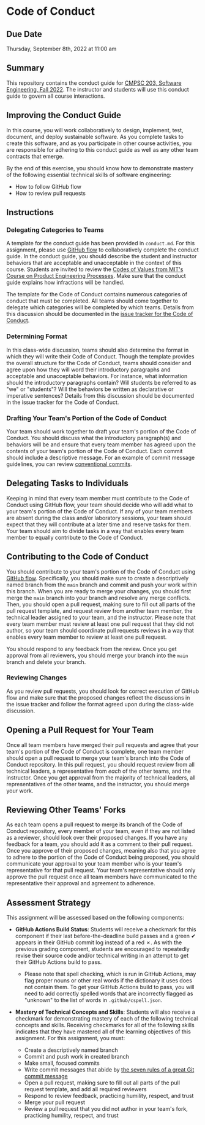 # Code of Conduct

## Due Date

Thursday, September 8th, 2022 at 11:00 am

## Summary

This repository contains the conduct guide for [CMPSC 203, Software Engineering, Fall 2022](https://github.com/CMPSC-203-Allegheny-College-Fall-2022/course_information). The instructor and students will use this conduct guide to govern all course interactions.

## Improving the Conduct Guide

In this course, you will work collaboratively to design, implement, test, document, and deploy sustainable software. As you complete tasks to create this software, and as you participate in other course activities, you are responsible for adhering to this conduct guide as well as any other team contracts that emerge.

By the end of this exercise, you should know how to demonstrate mastery of the following essential technical skills of software engineering:

- How to follow GitHub flow
- How to review pull requests

## Instructions

### Delegating Categories to Teams

A template for the conduct guide has been provided in `conduct.md`. For this assignment, please use [GitHub flow](https://docs.github.com/en/get-started/quickstart/github-flow) to collaboratively complete the conduct guide. In the conduct guide, you should describe the student and instructor behaviors that are acceptable and unacceptable in the context of this course. Students are invited to review the [Codes of Values from MIT's Course on Product Engineering Processes](https://web.mit.edu/2.009/www/team_manual/code_of_values.html). Make sure that the conduct guide explains how infractions will be handled.

The template for the Code of Conduct contains numerous categories of conduct that must be completed. All teams should come together to delegate which categories will be completed by which teams. Details from this discussion should be documented in the [issue tracker for the Code of Conduct](https://github.com/CMPSC-203-Allegheny-College-Fall-2022/code-of-conduct/issues).

### Determining Format

In this class-wide discussion, teams should also determine the format in which they will write their Code of Conduct. Though the template provides the overall structure for the Code of Conduct, teams should consider and agree upon how they will word their introductory paragraphs and acceptable and unacceptable behaviors. For instance, what information should the introductory paragraphs contain? Will students be referred to as "we" or "students"? Will the behaviors be written as declarative or imperative sentences? Details from this discussion should be documented in the issue tracker for the Code of Conduct.

### Drafting Your Team's Portion of the Code of Conduct

Your team should work together to draft your team's portion of the Code of Conduct. You should discuss what the introductory paragraph(s) and behaviors will be and ensure that every team member has agreed upon the contents of your team's portion of the Code of Conduct. Each commit should include a descriptive message. For an example of commit message guidelines, you can review [conventional commits](https://www.conventionalcommits.org/en/v1.0.0/).

## Delegating Tasks to Individuals

Keeping in mind that every team member must contribute to the Code of Conduct using GitHub flow, your team should decide who will add what to your team's portion of the Code of Conduct. If any of your team members are absent during the class and/or laboratory sessions, your team should expect that they will contribute at a later time and reserve tasks for them. Your team should aim to divide tasks in a way that enables every team member to equally contribute to the Code of Conduct.

## Contributing to the Code of Conduct

You should contribute to your team's portion of the Code of Conduct using [GitHub flow](https://docs.github.com/en/get-started/quickstart/github-flow). Specifically, you should make sure to create a descriptively named branch from the `main` branch and commit and push your work within this branch. When you are ready to merge your changes, you should first merge the `main` branch into your branch and resolve any merge conflicts. Then, you should open a pull request, making sure to fill out all parts of the pull request template, and request review from another team member, the technical leader assigned to your team, and the instructor. Please note that every team member must review at least one pull request that they did not author, so your team should coordinate pull requests reviews in a way that enables every team member to review at least one pull request.

You should respond to any feedback from the review. Once you get approval from all reviewers, you should merge your branch into the `main` branch and delete your branch.

### Reviewing Changes

As you review pull requests, you should look for correct execution of GitHub flow and make sure that the proposed changes reflect the discussions in the issue tracker and follow the format agreed upon during the class-wide discussion.

## Opening a Pull Request for Your Team

Once all team members have merged their pull requests and agree that your team's portion of the Code of Conduct is complete, one team member should open a pull request to merge your team's branch into the Code of Conduct repository. In this pull request, you should request review from all technical leaders, a representative from _each_ of the other teams, and the instructor. Once you get approval from the majority of technical leaders, all representatives of the other teams, and the instructor, you should merge your work.

## Reviewing Other Teams' Forks

As each team opens a pull request to merge its branch of the Code of Conduct repository, every member of your team, even if they are not listed as a reviewer, should look over their proposed changes. If you have any feedback for a team, you should add it as a comment to their pull request. Once you approve of their proposed changes, meaning also that you agree to adhere to the portion of the Code of Conduct being proposed, you should communicate your approval to your team member who is your team's representative for that pull request. Your team's representative should only approve the pull request once all team members have communicated to the representative their approval and agreement to adherence.

## Assessment Strategy

This assignment will be assessed based on the following components:

- **GitHub Actions Build Status**: Students will receive a checkmark for this component if their last before-the-deadline build passes and a green ✔ appears in their GitHub commit log instead of a red ✗. As with the previous grading component, students are encouraged to repeatedly revise their source code and/or technical writing in an attempt to get their GitHub Actions build to pass.

  - Please note that spell checking, which is run in GitHub Actions, may flag proper nouns or other real words if the dictionary it uses does not contain them. To get your GitHub Actions build to pass, you will need to add correctly spelled words that are incorrectly flagged as "unknown" to the list of words in `.github/cspell.json`.

- **Mastery of Technical Concepts and Skills**: Students will also receive a checkmark for demonstrating mastery of each of the following technical concepts and skills. Receiving checkmarks for all of the following skills indicates that they have mastered all of the learning objectives of this assignment. For this assignment, you must:

  - Create a descriptively named branch
  - Commit and push work in created branch
  - Make small, focused commits
  - Write commit messages that abide by [the seven rules of a great Git commit message](https://cbea.ms/git-commit/)
  - Open a pull request, making sure to fill out all parts of the pull request template, and add all required reviewers
  - Respond to review feedback, practicing humility, respect, and trust
  - Merge your pull request
  - Review a pull request that you did not author in your team's fork, practicing humility, respect, and trust
